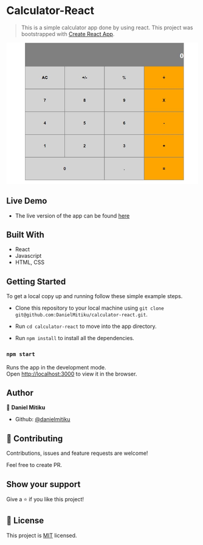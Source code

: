 # Calculator-React

> This is a simple calculator app done by using react. This project was bootstrapped with [Create React App](https://github.com/facebook/create-react-app).

![screenshot](./Capture.JPG)

## Live Demo

- The live version of the app can be found [here](https://calculator-react-es6.herokuapp.com/)

## Built With

- React
- Javascript
- HTML, CSS

## Getting Started

To get a local copy up and running follow these simple example steps.

 - Clone this repository to your local machine using ```git clone git@github.com:DanielMitiku/calculator-react.git```.

 - Run ```cd calculator-react``` to move into the app directory.

 - Run ```npm install``` to install all the dependencies.

### `npm start`

Runs the app in the development mode.<br />
Open [http://localhost:3000](http://localhost:3000) to view it in the browser.

## Author

👤 **Daniel Mitiku**

- Github: [@danielmitiku](https://github.com/DanielMitiku)

## 🤝 Contributing

Contributions, issues and feature requests are welcome!

Feel free to create PR.

## Show your support

Give a ⭐️ if you like this project!

## 📝 License

This project is [MIT](lic.url) licensed.
